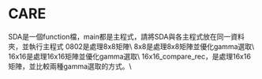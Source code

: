 # CARE
SDA是一個function檔，main都是主程式，請將SDA與各主程式放在同一資料夾，並執行主程式
0802是處理8x8矩陣\\
8x8是處理8x8矩陣並優化gamma選取\\
16x16是處理16x16矩陣並優化gamma選取\\
16x16_compare_rec，是處理16x16矩陣，並比較兩種gamma選取的方式。\\
